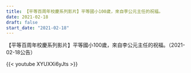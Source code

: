 ```yaml
---
title: 【平等百周年校慶系列影片】平等國小100歲，來自李公元主任的祝福。
date: 2021-02-18
draft: false
start_date: "2021-02-18"
---
```


【平等百周年校慶系列影片】平等國小100歲，來自李公元主任的祝福。（2021-02-18公告）

{{< youtube XYUXXi6yJts >}}